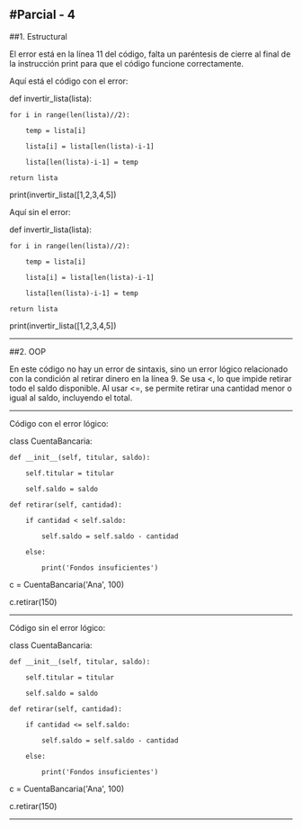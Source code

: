 #Parcial - 4
---
##1. Estructural

El error está en la línea 11 del código, falta un paréntesis de cierre al final de la instrucción print para que el código funcione correctamente.

Aquí está el código con el error:


def invertir_lista(lista):
    
    for i in range(len(lista)//2):
    
        temp = lista[i]
        
        lista[i] = lista[len(lista)-i-1]
        
        lista[len(lista)-i-1] = temp
    
    return lista

print(invertir_lista([1,2,3,4,5])

Aquí sin el error:

def invertir_lista(lista):

    for i in range(len(lista)//2):
    
        temp = lista[i]
        
        lista[i] = lista[len(lista)-i-1]
        
        lista[len(lista)-i-1] = temp
    
    return lista

print(invertir_lista([1,2,3,4,5])

---
##2. OOP

En este código no hay un error de sintaxis, sino un error lógico relacionado con la condición al retirar dinero en la línea 9.
Se usa <, lo que impide retirar todo el saldo disponible.
Al usar <=, se permite retirar una cantidad menor o igual al saldo, incluyendo el total.

---
Código con el error lógico:

class CuentaBancaria:

    def __init__(self, titular, saldo):
    
        self.titular = titular
        
        self.saldo = saldo
    
    def retirar(self, cantidad):
    
        if cantidad < self.saldo:
        
            self.saldo = self.saldo - cantidad
        
        else:
        
            print('Fondos insuficientes')

c = CuentaBancaria('Ana', 100)

c.retirar(150)

---
Código sin el error lógico:


class CuentaBancaria:

    def __init__(self, titular, saldo):
    
        self.titular = titular
        
        self.saldo = saldo
    
    def retirar(self, cantidad):
    
        if cantidad <= self.saldo:
        
            self.saldo = self.saldo - cantidad
        
        else:
        
            print('Fondos insuficientes')

c = CuentaBancaria('Ana', 100)

c.retirar(150)


---

